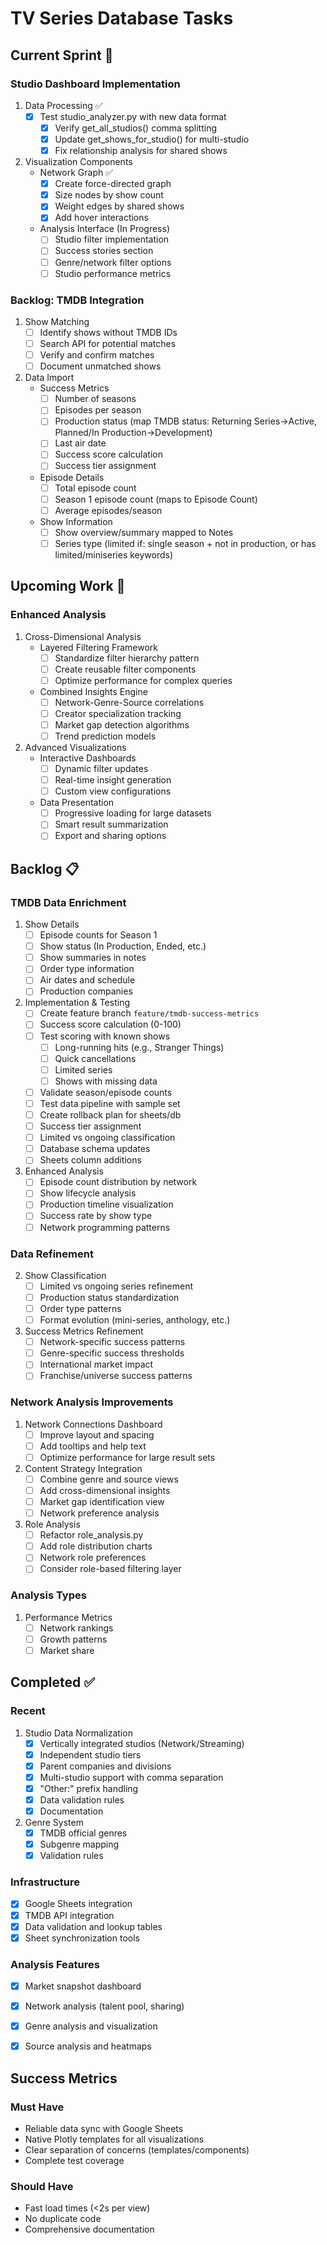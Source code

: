 # TV Series Database Tasks

## Current Sprint 🔄

### Studio Dashboard Implementation
1. Data Processing ✅
   - [x] Test studio_analyzer.py with new data format
     - [x] Verify get_all_studios() comma splitting
     - [x] Update get_shows_for_studio() for multi-studio
     - [x] Fix relationship analysis for shared shows

2. Visualization Components
   - Network Graph ✅
     - [x] Create force-directed graph
     - [x] Size nodes by show count
     - [x] Weight edges by shared shows
     - [x] Add hover interactions

   - Analysis Interface (In Progress)
     - [ ] Studio filter implementation
     - [ ] Success stories section
     - [ ] Genre/network filter options
     - [ ] Studio performance metrics

### Backlog: TMDB Integration
1. Show Matching
   - [ ] Identify shows without TMDB IDs
   - [ ] Search API for potential matches
   - [ ] Verify and confirm matches
   - [ ] Document unmatched shows

2. Data Import
   - Success Metrics
     - [ ] Number of seasons
     - [ ] Episodes per season
     - [ ] Production status (map TMDB status: Returning Series→Active, Planned/In Production→Development)
     - [ ] Last air date
     - [ ] Success score calculation
     - [ ] Success tier assignment
   - Episode Details
     - [ ] Total episode count
     - [ ] Season 1 episode count (maps to Episode Count)
     - [ ] Average episodes/season
   - Show Information
     - [ ] Show overview/summary mapped to Notes
     - [ ] Series type (limited if: single season + not in production, or has limited/miniseries keywords)

## Upcoming Work 📅

### Enhanced Analysis
1. Cross-Dimensional Analysis
   - Layered Filtering Framework
     - [ ] Standardize filter hierarchy pattern
     - [ ] Create reusable filter components
     - [ ] Optimize performance for complex queries

   - Combined Insights Engine
     - [ ] Network-Genre-Source correlations
     - [ ] Creator specialization tracking
     - [ ] Market gap detection algorithms
     - [ ] Trend prediction models

2. Advanced Visualizations
   - Interactive Dashboards
     - [ ] Dynamic filter updates
     - [ ] Real-time insight generation
     - [ ] Custom view configurations
   - Data Presentation
     - [ ] Progressive loading for large datasets
     - [ ] Smart result summarization
     - [ ] Export and sharing options

## Backlog 📋

### TMDB Data Enrichment
1. Show Details
   - [ ] Episode counts for Season 1
   - [ ] Show status (In Production, Ended, etc.)
   - [ ] Show summaries in notes
   - [ ] Order type information
   - [ ] Air dates and schedule
   - [ ] Production companies

2. Implementation & Testing
   - [ ] Create feature branch `feature/tmdb-success-metrics`
   - [ ] Success score calculation (0-100)
   - [ ] Test scoring with known shows
     - [ ] Long-running hits (e.g., Stranger Things)
     - [ ] Quick cancellations
     - [ ] Limited series
     - [ ] Shows with missing data
   - [ ] Validate season/episode counts
   - [ ] Test data pipeline with sample set
   - [ ] Create rollback plan for sheets/db
   - [ ] Success tier assignment
   - [ ] Limited vs ongoing classification
   - [ ] Database schema updates
   - [ ] Sheets column additions

3. Enhanced Analysis
   - [ ] Episode count distribution by network
   - [ ] Show lifecycle analysis
   - [ ] Production timeline visualization
   - [ ] Success rate by show type
   - [ ] Network programming patterns

### Data Refinement

2. Show Classification
   - [ ] Limited vs ongoing series refinement
   - [ ] Production status standardization
   - [ ] Order type patterns
   - [ ] Format evolution (mini-series, anthology, etc.)

3. Success Metrics Refinement
   - [ ] Network-specific success patterns
   - [ ] Genre-specific success thresholds
   - [ ] International market impact
   - [ ] Franchise/universe success patterns

### Network Analysis Improvements
1. Network Connections Dashboard
   - [ ] Improve layout and spacing
   - [ ] Add tooltips and help text
   - [ ] Optimize performance for large result sets

2. Content Strategy Integration
   - [ ] Combine genre and source views
   - [ ] Add cross-dimensional insights
   - [ ] Market gap identification view
   - [ ] Network preference analysis

3. Role Analysis
   - [ ] Refactor role_analysis.py
   - [ ] Add role distribution charts
   - [ ] Network role preferences
   - [ ] Consider role-based filtering layer

### Analysis Types
1. Performance Metrics
   - [ ] Network rankings
   - [ ] Growth patterns
   - [ ] Market share

## Completed ✅

### Recent
1. Studio Data Normalization
   - [x] Vertically integrated studios (Network/Streaming)
   - [x] Independent studio tiers
   - [x] Parent companies and divisions
   - [x] Multi-studio support with comma separation
   - [x] "Other:" prefix handling
   - [x] Data validation rules
   - [x] Documentation

2. Genre System
   - [x] TMDB official genres
   - [x] Subgenre mapping
   - [x] Validation rules

### Infrastructure
- [x] Google Sheets integration
- [x] TMDB API integration
- [x] Data validation and lookup tables
- [x] Sheet synchronization tools

### Analysis Features
- [x] Market snapshot dashboard
- [x] Network analysis (talent pool, sharing)
- [x] Genre analysis and visualization
- [x] Source analysis and heatmaps


## Success Metrics 

### Must Have 
- Reliable data sync with Google Sheets
- Native Plotly templates for all visualizations
- Clear separation of concerns (templates/components)
- Complete test coverage

### Should Have 
- Fast load times (<2s per view)
- No duplicate code
- Comprehensive documentation

